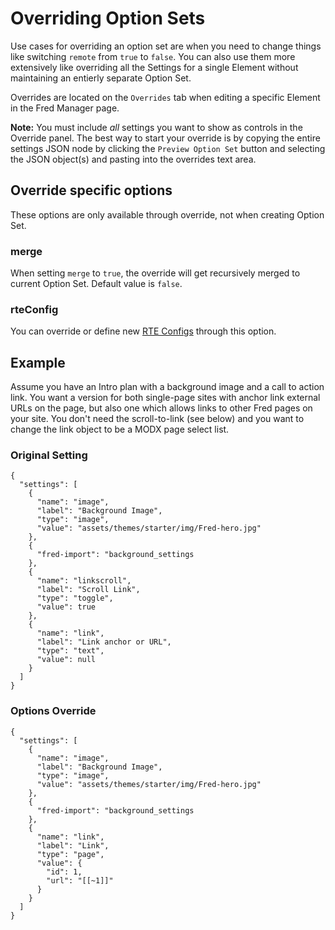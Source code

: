 # Overriding Option Sets

Use cases for overriding an option set are when you need to change things like switching `remote` from `true` to `false`. You can also use them more extensively like overriding all the Settings for a single Element without maintaining an entierly separate Option Set.

Overrides are located on the `Overrides` tab when editing a specific Element in the Fred Manager page.

**Note:** You must include _all_ settings you want to show as controls in the Override panel. The best way to start your override is by copying the entire settings JSON node by clicking the `Preview Option Set` button and selecting the JSON object(s) and pasting into the overrides text area.   

## Override specific options
These options are only available through override, not when creating Option Set.

### merge
When setting `merge` to `true`, the override will get recursively merged to current Option Set. Default value is `false`.

### rteConfig
You can override or define new [RTE Configs](../rte_configs/index.md) through this option.

## Example 

Assume you have an Intro plan with a background image and a call to action link. You want a version for both single-page sites with anchor link external URLs on the page, but also one which allows links to other Fred pages on your site. You don't need the scroll-to-link (see below) and you want to change the link object to be a MODX page select list.

### Original Setting

```
{
  "settings": [
    {
      "name": "image",
      "label": "Background Image",
      "type": "image",
      "value": "assets/themes/starter/img/Fred-hero.jpg"
    },
    {
      "fred-import": "background_settings
    },    
    {
      "name": "linkscroll",
      "label": "Scroll Link",
      "type": "toggle",
      "value": true
    },
    {
      "name": "link",
      "label": "Link anchor or URL",
      "type": "text",
      "value": null
    }
  ]
}
```

### Options Override

```
{
  "settings": [
    {
      "name": "image",
      "label": "Background Image",
      "type": "image",
      "value": "assets/themes/starter/img/Fred-hero.jpg"
    },
    {
      "fred-import": "background_settings
    },    
    {
      "name": "link",
      "label": "Link",
      "type": "page",
      "value": {
        "id": 1,
        "url": "[[~1]]"
      }
    }
  ]
}
```